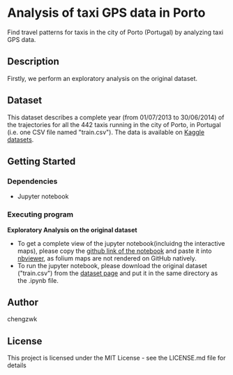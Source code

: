 # Analysis of taxi GPS data in Porto

Find travel patterns for taxis in the city of Porto (Portugal) by analyzing taxi GPS data.

## Description

Firstly, we perform an exploratory analysis on the original dataset.

## Dataset
This dataset describes a complete year (from 01/07/2013 to 30/06/2014) of the trajectories for all the 442 taxis running in the city of Porto, in Portugal 
(i.e. one CSV file named "train.csv"). The data is available on [Kaggle datasets](https://www.kaggle.com/datasets/crailtap/taxi-trajectory/data). 

## Getting Started

### Dependencies

* Jupyter notebook

### Executing program

**Exploratory Analysis on the original dataset**
* To get a complete view of the jupyter notebook(incluidng the interactive maps), please copy the [github link of the notebook](https://github.com/chengzwk/Porto-taxi/blob/main/exploratory_analysis.ipynb) and paste it into [nbviewer](https://nbviewer.org), as folium maps are not rendered on GitHub natively.
* To run the jupyter notebook, please download the original dataset ("train.csv") from the [dataset page](https://www.kaggle.com/datasets/crailtap/taxi-trajectory/data) and put it in the same directory as the .ipynb file.

## Author

chengzwk

<!---
## Version History

* 0.2
    * Various bug fixes and optimizations
    * See [commit change]() or See [release history]()
* 0.1
    * Initial Release


## Acknowledgments

Inspiration, code snippets, etc.
* [awesome-readme](https://github.com/matiassingers/awesome-readme)
* [PurpleBooth](https://gist.github.com/PurpleBooth/109311bb0361f32d87a2)
* [dbader](https://github.com/dbader/readme-template)
* [zenorocha](https://gist.github.com/zenorocha/4526327)
* [fvcproductions](https://gist.github.com/fvcproductions/1bfc2d4aecb01a834b46)
-->

## License

This project is licensed under the MIT License - see the LICENSE.md file for details

